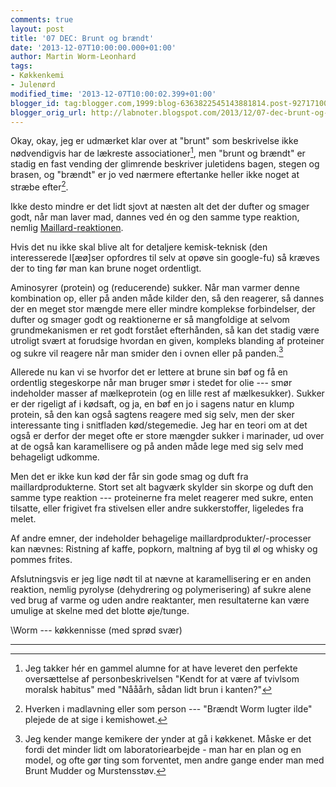 ```yaml
---
comments: true
layout: post
title: '07 DEC: Brunt og brændt'
date: '2013-12-07T10:00:00.000+01:00'
author: Martin Worm-Leonhard
tags:
- Køkkenkemi
- Julenørd
modified_time: '2013-12-07T10:00:02.399+01:00'
blogger_id: tag:blogger.com,1999:blog-6363822545143881814.post-927171007247819706
blogger_orig_url: http://labnoter.blogspot.com/2013/12/07-dec-brunt-og-brndt.html
---
```


Okay, okay, jeg er udmærket klar over at "brunt" som beskrivelse ikke
nødvendigvis har de lækreste associationer[^1], men "brunt og brændt"
er stadig en fast vending der glimrende beskriver juletidens bagen,
stegen og brasen, og "brændt" er jo ved nærmere eftertanke heller ikke
noget at stræbe efter[^2].

Ikke desto mindre er det lidt sjovt at næsten alt det der dufter og
smager godt, når man laver mad, dannes ved én og den samme type
reaktion, nemlig [Maillard-reaktionen](http://en.wikipedia.org/wiki/Maillard_reaction).

Hvis det nu ikke skal blive alt for detaljere kemisk-teknisk (den
interesserede l\[æø\]ser opfordres til selv at opøve sin google-fu) så
kræves der to ting før man kan brune noget ordentligt. 

Aminosyrer (protein) og (reducerende) sukker. Når man varmer denne kombination op,
eller på anden måde kilder den, så den reagerer, så dannes der en meget
stor mængde mere eller mindre komplekse forbindelser, der dufter og
smager godt og reaktionerne er så mangfoldige at selvom grundmekanismen
er ret godt forstået efterhånden, så kan det stadig være utroligt svært
at forudsige hvordan en given, kompleks blanding af proteiner og sukre
vil reagere når man smider den i ovnen eller på panden.[^3]

Allerede nu kan vi se hvorfor det er lettere at brune sin bøf og få en
ordentlig stegeskorpe når man bruger smør i stedet for olie --- smør
indeholder masser af mælkeprotein (og en lille rest af mælkesukker).
Sukker er der rigeligt af i kødsaft, og ja, en bøf en jo i sagens natur
en klump protein, så den kan også sagtens reagere med sig selv, men der
sker interessante ting i snitfladen kød/stegemedie. Jeg har en teori om
at det også er derfor der meget ofte er store mængder sukker i
marinader, ud over at de også kan karamellisere og på anden måde lege
med sig selv med behageligt udkomme.

Men det er ikke kun kød der får sin gode smag og duft fra
maillardprodukterne. Stort set alt bagværk skylder sin skorpe og duft
den samme type reaktion --- proteinerne fra melet reagerer med sukre,
enten tilsatte, eller frigivet fra stivelsen eller andre sukkerstoffer,
ligeledes fra melet.

Af andre emner, der indeholder behagelige maillardprodukter/-processer
kan nævnes: Ristning af kaffe, popkorn, maltning af byg til øl og whisky
og pommes frites.

Afslutningsvis er jeg lige nødt til at nævne at karamellisering er en
anden reaktion, nemlig pyrolyse (dehydrering og polymerisering) af sukre
alene ved brug af varme og uden andre reaktanter, men resultaterne kan
være umulige at skelne med det blotte øje/tunge.

\\Worm --- køkkennisse (med sprød svær)

------------------------------------------------------------------------

[^1]: Jeg takker hér en gammel alumne for at have leveret den perfekte
    oversættelse af personbeskrivelsen "Kendt for at være af tvivlsom
    moralsk habitus" med "Nååårh, sådan lidt brun i kanten?"

[^2]: Hverken i madlavning eller som person --- "Brændt Worm lugter ilde"
    plejede de at sige i kemishowet.

[^3]: Jeg kender mange kemikere der ynder at gå i køkkenet. Måske er
    det fordi det minder lidt om laboratoriearbejde - man har en plan og en
    model, og ofte gør ting som forventet, men andre gange ender man med
    Brunt Mudder[^3a] og Murstensstøv[^3b].

[^3a]: En synteserest med alt for mange urenheder, næsten umuligt at
    oprense.

[^3b]: Noget der fælder ud af reaktionen og nægter at lade sig opløse i
    noget rimeligt solvent. Ofte svært at karakteriere af samme grund.
